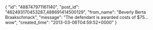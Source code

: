  {
   "id": "488747971161140",
   "post_id": "462493170453287_488691414500129",
   "from_name": "Beverly Berta Braakschmack",
   "message": "The defendant is awarded costs of $75... wow",
   "created_time": "2013-03-06T04:59:52+0000"
 }
